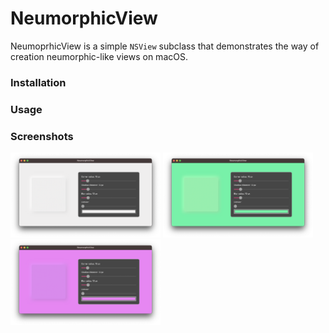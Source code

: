 # NeumorphicView

NeumoprhicView is a simple `NSView` subclass that demonstrates the way of creation neumorphic-like views on macOS.

### Installation

### Usage

### Screenshots

<p float="center">
  <img src="/Screenshots/Screenshot1.png" width="240" />
  <img src="/Screenshots/Screenshot2.png" width="240" /> 
  <img src="/Screenshots/Screenshot3.png" width="240" />
</p>
